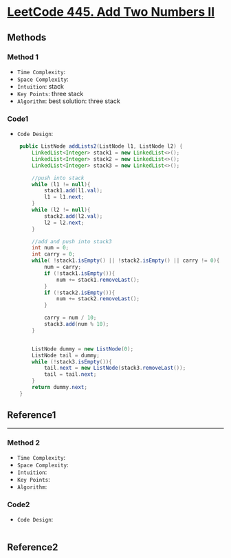# [LeetCode 445. Add Two Numbers II](https://leetcode-cn.com/problems/add-two-numbers-ii/)

## Methods

### Method 1

* `Time Complexity`:
* `Space Complexity`:
* `Intuition`: stack
* `Key Points`:  three stack
* `Algorithm`: best solution: three stack

### Code1

* `Code Design`:

```java
    public ListNode addLists2(ListNode l1, ListNode l2) {
        LinkedList<Integer> stack1 = new LinkedList<>();
        LinkedList<Integer> stack2 = new LinkedList<>();
        LinkedList<Integer> stack3 = new LinkedList<>();

        //push into stack
        while (l1 != null){
            stack1.add(l1.val);
            l1 = l1.next;
        }
        while (l2 != null){
            stack2.add(l2.val);
            l2 = l2.next;
        }

        //add and push into stack3
        int num = 0;
        int carry = 0;
        while( !stack1.isEmpty() || !stack2.isEmpty() || carry != 0){
            num = carry;
            if (!stack1.isEmpty()){
                num += stack1.removeLast();
            }
            if (!stack2.isEmpty()){
                num += stack2.removeLast();
            }

            carry = num / 10;
            stack3.add(num % 10);
        }


        ListNode dummy = new ListNode(0);
        ListNode tail = dummy;
        while (!stack3.isEmpty()){
            tail.next = new ListNode(stack3.removeLast());
            tail = tail.next;
        }
        return dummy.next;
    }
```

## Reference1

----------------------

### Method 2

* `Time Complexity`:
* `Space Complexity`:
* `Intuition`:
* `Key Points`:
* `Algorithm`:

### Code2

* `Code Design`:

```java


```

## Reference2
